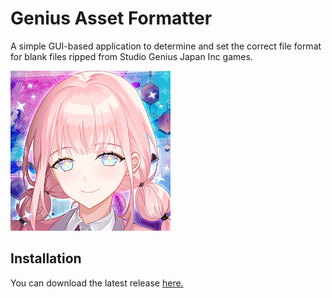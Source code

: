 # Genius Asset Formatter
A simple GUI-based application to determine and set the correct file format for blank files ripped from Studio Genius Japan Inc games.

![Genius Asset Formatter Icon](https://raw.githubusercontent.com/Dan-Banfield/Genius-Asset-Formatter/master/Genius%20Asset%20Formatter/Images/Genius%20Icon%20Image.png?token=GHSAT0AAAAAABIDGLYNLQ2KWCPRY2GCRVEQYTBPMGQ)

## Installation
You can download the latest release [here.](https://github.com/Dan-Banfield/Genius-Asset-Formatter/releases/tag/Releases)
